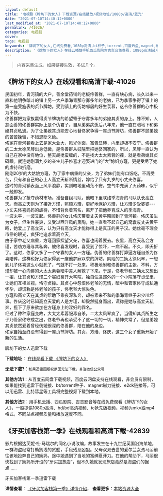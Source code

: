 ```yaml
---
layout: default
title: '电视剧《牌坊下的女人》下载资源/在线播放/视频地址/1080p/高清/蓝光'
date: "2021-07-10T14:40:12+0800"
last_modified_at: "2021-07-10T14:40:12+0800"
permalink: /41026/
categories: 电视剧
cover:
tags: 电视剧
keywords: '牌坊下的女人,在线免费看,1080p高清,bt种子,torrent,百度云盘,magnet,磁力链,迅雷下载资源'
description: '《牌坊下的女人》在线云播放手机西瓜影院吉吉影音免费看，1080p高清bd/hd未删减完整版和tc抢先枪版，mkv/mp4格式，附带bt/torrent种子、magnet/磁力链、百度云盘、网盘资源迅雷下载链接'
---
```


>内容采集生成，如果链接失效，多试几个。


## 《牌坊下的女人》在线观看和高清下载-41026

民国初年，青河镇的大户，善余堂药铺的老板佟善群，一直有块心病，长久以来一直和他明争暗斗的镇上另一大户季海青那守寡多年的老娘，已为季家争得了镇上的第一座受旌表的贞节牌坊，受到镇上的街坊邻居的好生羡慕，这令佟善群的心中极为不快。<br />佟善群把为家族赢得贞节牌坊的希望寄于守寡多年的弟媳其贞的身上。殊不知，人慈面善的佟善群实际上是个伪君子，自从弟弟病逝后八年来，他一直在暗地下和弟媳其贞私通。为了让弟媳其贞能安心地替佟家争得一座贞节牌坊，佟善群不顾弟媳的苦苦挽留，不惜恩断义绝。<br />佟家在青河镇看上去是家大业大，风光体面，富贵显赫，内里却极不安宁。佟善群的二太太徐凤琴出身低微，是佟善群从妓院里把她娶回家的，所以，凤琴一直认为自己在家中没有地位，整天胡搅蛮缠的，不是找大太太素蓉的茬，就是看弟媳其贞碍眼。就连她刚满九岁的亲生儿子佟喜才迎娶进门的&ldquo;大&rdquo;媳妇方瑾，更是受尽了她的虐待和折磨。<br />刚刚20岁的大姑娘方瑾，为了家中病重的父亲，为了弟妹们能有口饭吃，不再受苦，只有和自己的心上人高立天斩断情丝，嫁给了只有九岁的小丈夫佟喜。<br />这时的青河镇表面上风平浪静，实则暗地里动荡不安，空气中充满了火药味，似乎一触即发。<br />佟善群为了抢夺药材市场，准备自组马队，他暗下里联络季海青的马队队长高立天。而高立天则为了接近方瑾，照顾方瑾，更好地保护方瑾，让方瑾少受婆婆---小丈夫佟喜妈妈的虐待，不惜背负着骂名，离开了把他养育成人的季海青。<br />一波未平，一波又起。佟善群的女儿佟庆带着丈夫黄平昭回到了青河镇。佟庆虽生为女子，但生性豪爽，又受过西洋风的熏陶，她一直看不起自己的窝囊废丈夫黄平昭，她爱上了高立天，认为只有高立天才能称得上是真正的男子汉。她丝毫不理会市俗的眼光，疯狂地追求着高立天。<br />由于家中老父病重，方瑾回家探望父亲，佟喜也闹着要去。夜里，高立天私会方瑾，苦劝方瑾与其私奔，被佟喜发现时，喜受到了惊吓，一病不起。不久，即夭折了。这时，佟家又多了一个守寡的女人—方瑾。伪善的佟善群打算逼方瑾自杀为佟喜陪葬，这样也好为佟家得到一座他梦寐以求的牌坊，阴险的二姨太徐凤琴，一想到儿子佟喜这么小就死了，气就不打一处来，积极地附和佟善群的主张。不料，方瑾却被一心向佛的大太太素蓉暗中差人解救了下来。于是，佟老爷和二姨太又想出一招，让其贞和方瑾二个寡妇离开大宅院，独自住进郊外的一个小院落守贞堂里，让她们互相监视，恪守贞操。其贞心中怨恨佟老爷的无情，暗中和管家佟守成私通怀孕，却谎称是佟老爷的孩子，佟老爷大惊失色。<br />方瑾和高立天在其贞的帮助下乘夜深私奔，却被素来不和的季海青继子宋少川坏事。佟庆这时已知高立天爱的人是方瑾，却毅然挺身而出，谎称是她与高立天私奔，揽下了原来欲加在方瑾身上的淫妇的罪名。<br />经过了种种家庭变故，大太太素蓉服毒自杀，二太太凤琴疯了。当得知其贞所生之子乃管家佟守成之出，佟老爷再也承受不了这一切的一切，精神失常了。但是弟媳其贞依然爱着曾经伤她很深的佟善群，陪在他的身边。<br />佟家自始至终没有得到一座贞节牌坊。其贞、方瑾、佟庆，这三个女子重新开始了新的生活。


牌坊下的女人迅雷下载

**下载地址**： [在线观看下载 《牌坊下的女人》](https://www.993dy.com//vod-detail-id-11294.html) 


**无法下载?**：`如果迅雷因版权原因无法下载，关注微信公众号 `

**其他方法1**：从百度云网盘下载视频，百度云网盘支持在线观看，非会员有限制，如果能找到迅雷下载链接、bt/torrent种子、magnet磁力链接、e2dk链接等，可以用迅雷、比特彗星等工具将完整视频下载到本地。

**其他方法2**：用手机云播、西瓜影院、吉吉影音等在线免费观看《牌坊下的女人》，一般提供1080p高清、hd/bd高清视频、tc抢先版视频，视频为mkv或mp4格式，不同站点视频质量和播放速度不同。


## 《牙买加客栈第一季》在线观看和高清下载-42639

影片根据达芙妮&middot;杜&middot;马瑞尔的同名小说改编，故事发生在十九世纪英国沿海某地，一群海盗经常打劫搁浅的货船，手段残忍凶狠。父母双双去世的爱尔兰女孩马丽前往该地投奔自己的姨妈，途中她遇到了当地的富绅夏菲力。在他的帮助下，马丽很快找到了姨妈所开设的“牙买加旅店&rdquo;，但不久她就发现旅店竟然是海盗们的据点&hellip;…


牙买加客栈第一季迅雷下载

**详情查看**： [《牙买加客栈第一季》详情介绍](/movie/42639/)， **查看更多**：[本站资源大全](/movie/t/all/)

